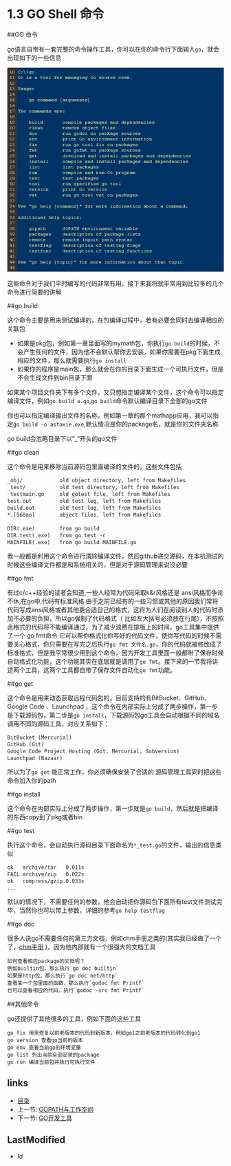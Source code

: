 # 1.3 GO Shell 命令

##GO 命令

  go语言自带有一套完整的命令操作工具，你可以在你的命令行下面输入`go`，就会出现如下的一些信息

  ![](images/1.3.go.png?raw=true)

  这些命令对于我们平时编写的代码非常有用，接下来我将就平常用到比较多的几个命令进行简要的讲解

##go build

  这个命令主要是用来测试编译的，在包编译过程中，若有必要会同时去编译相应的关联包

  - 如果是pkg包，例如第一章里面写的mymath包，你执行`go build`的时候，不会产生任何的文件，因为他不会默认帮你去安装，如果你需要在pkg下面生成相应的文件，那么就需要执行`go install`
  - 如果你的程序是main包，那么就会在你的目录下面生成一个可执行文件，但是不会生成文件到bin目录下面

  如果某个项目文件夹下有多个文件，又只想指定编译某个文件，这个命令可以指定编译文件，例如`go build a.go`,`go build`命令默认编译目录下全部的go文件

  你也可以指定编译输出文件的名称，例如第一章的那个mathapp应用，我可以指定`go build -o astaxie.exe`,默认情况是你的package名，就是你的文件夹名称
  
  go build会忽略目录下以”_“开头的go文件

##go clean

  这个命令是用来移除当前源码包里面编译的文件的，这些文件包括
  	
	_obj/            old object directory, left from Makefiles
	_test/           old test directory, left from Makefiles
	_testmain.go     old gotest file, left from Makefiles
	test.out         old test log, left from Makefiles
	build.out        old test log, left from Makefiles
	*.[568ao]        object files, left from Makefiles
	
	DIR(.exe)        from go build
	DIR.test(.exe)   from go test -c
	MAINFILE(.exe)   from go build MAINFILE.go

  我一般都是利用这个命令进行清除编译文件，然后github递交源码，在本机测试的时候这些编译文件都是和系统相关的，但是对于源码管理来说没必要

##go fmt

  有过c/c++经验的读者会知道,一些人经常为代码采取k&r风格还是 ansi风格而争论不休,在go中,代码有标准风格.由于之前已经有的一些习惯或其他的原因我们常将代码写成ansi风格或者其他更合适自己的格式，这将为人们在阅读别人的代码时添加不必要的负担，所以go强制了代码格式（ 比如左大括号必须放在行尾），不按照此格式的代码将不能编译通过，为了减少浪费在排版上的时间，go工具集中提供了一个 go fmt命令 它可以帮你格式化你写好的代码文件，使你写代码的时候不需要关心格式，你只需要在写完之后执行`go fmt 文件名.go`，你的代码就被修改成了标准格式，但是我平常很少用到这个命令，因为开发工具里面一般都带了保存时候自动格式化功能，这个功能其实在底层就是调用了`go fmt`。接下来的一节我将讲述两个工具，这两个工具都自带了保存文件自动化`go fmt`功能。

##go get

  这个命令是用来动态获取远程代码包的，目前支持的有BitBucket、GitHub、Google Code 、Launchpad ，这个命令在内部实际上分成了两步操作，第一步是下载源码包，第二步是`go install`，下载源码包go工具会自动根据不同的域名调用不同的源码工具，对应关系如下：

	BitBucket (Mercurial)
	GitHub (Git)
	Google Code Project Hosting (Git, Mercurial, Subversion)
	Launchpad (Bazaar)

 所以为了`go get` 能正常工作，你必须确保安装了合适的 源码管理工具同时把这些命令加入你的path

##go install

  这个命令在内部实际上分成了两步操作，第一步就是`go build`，然后就是把编译的东西copy到了pkg或者bin

##go test

  执行这个命令，会自动执行源码目录下面命名为`*_test.go`的文件，输出的信息类似

	ok   archive/tar   0.011s
	FAIL archive/zip   0.022s
	ok   compress/gzip 0.033s
	...

  默认的情况下，不需要任何的参数，他会自动把你源码包下面所有test文件测试完毕，当然你也可以带上参数，详细的参考`go help testflag`

##go doc

  很多人说go不需要任何的第三方文档，例如chm手册之类的(其实我已经做了一个了，[chm手册](https://github.com/astaxie/godoc) )，因为他内部就有一个很强大的文档工具
     
    如何查看相应package的文档呢？
    例如builtin包，那么执行`go doc builtin`
    如果是http包，那么执行`go doc net/http`
    查看某一个包里面的函数，那么执行`godoc fmt Printf`
    也可以查看相应的代码，执行`godoc -src fmt Printf`

##其他命令

  go还提供了其他很多的工具，例如下面的这些工具

	go fix 用来修复以前老版本的代码到新版本，例如go1之前老版本的代码转化到go1
	go version 查看go当前的版本
	go env 查看当前go的环境变量
	go list 列出当前全部安装的package
	go run 编译当前包并执行可执行文件

## links
   * [目录](<preface.md>)
   * 上一节: [GOPATH与工作空间](<1.2.md>)
   * 下一节: [GO开发工具](<1.4.md>)

## LastModified 
   * $Id$